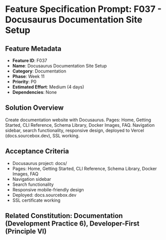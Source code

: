 # Feature Specification Prompt: F037 - Docusaurus Documentation Site Setup

## Feature Metadata
- **Feature ID**: F037
- **Name**: Docusaurus Documentation Site Setup
- **Category**: Documentation
- **Phase**: Week 11
- **Priority**: P0
- **Estimated Effort**: Medium (4 days)
- **Dependencies**: None

## Solution Overview
Create documentation website with Docusaurus. Pages: Home, Getting Started, CLI Reference, Schema Library, Docker Images, FAQ. Navigation sidebar, search functionality, responsive design, deployed to Vercel (docs.sourcebox.dev), SSL working.

## Acceptance Criteria
- Docusaurus project: docs/
- Pages: Home, Getting Started, CLI Reference, Schema Library, Docker Images, FAQ
- Navigation sidebar
- Search functionality
- Responsive mobile-friendly design
- Deployed: docs.sourcebox.dev
- SSL certificate working

## Related Constitution: **Documentation (Development Practice 6)**, **Developer-First (Principle VI)**
